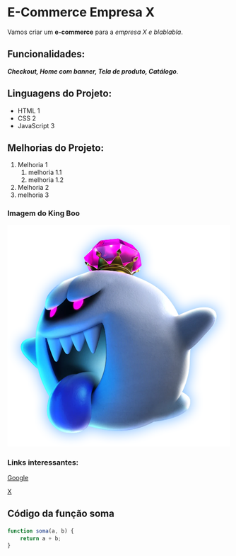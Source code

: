 # E-Commerce Empresa X

Vamos criar um **e-commerce** para a *empresa X e blablabla*.

## Funcionalidades:

**_Checkout, Home com banner, Tela de produto, Catálogo_**.

## Linguagens do Projeto:
* HTML 1
* CSS 2
* JavaScript 3

## Melhorias do Projeto:
1. Melhoria 1
    1. melhoria 1.1
    2. melhoria 1.2 
2. Melhoria 2
3. melhoria 3

### Imagem do King Boo
![King Boo mostrando sua língua](img/Kingbooluigismansion3.webp)

### Links interessantes:
[Google](https://www.google.com/?hl=pt_BR)

[X](https://twitter.com/)

## Código da função soma

```javascript 
function soma(a, b) {
    return a + b;
}
```
